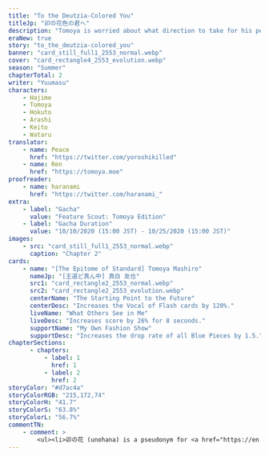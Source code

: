 ```yaml
---
title: "To the Deutzia-Colored You"
titleJp: "卯の花色の君へ"
description: "Tomoya is worried about what direction to take for his personalized outfit. Unable to figure out what he wants to be, Tomoya tries on various outfits. But Hokuto, who's accompanying him, only gives the same response each time."
eraNew: true
story: "to_the_deutzia-colored_you"
banner: "card_still_full1_2553_normal.webp"
cover: "card_rectangle4_2553_evolution.webp"
season: "Summer"
chapterTotal: 2
writer: "Yuumasu"
characters:
    - Hajime
    - Tomoya
    - Hokuto
    - Arashi
    - Keito
    - Wataru
translator:
    - name: Peace
      href: "https://twitter.com/yoroshikilled" 
    - name: Ren
      href: "https://tomoya.moe" 
proofreader:
    - name: haranami
      href: "https://twitter.com/haranami_" 
extra:
    - label: "Gacha"
      value: "Feature Scout: Tomoya Edition"
    - label: "Gacha Duration"
      value: "10/10/2020 (15:00 JST) - 10/25/2020 (15:00 JST)"
images:
    - src: "card_still_full1_2553_normal.webp"
      caption: "Chapter 2"
cards:
    - name: "[The Epitome of Standard] Tomoya Mashiro"
      nameJp: "[王道ど真ん中] 真白 友也"
      src1: "card_rectangle2_2553_normal.webp"
      src2: "card_rectangle2_2553_evolution.webp"
      centerName: "The Starting Point to the Future"
      centerDesc: "Increases the Vocal of Flash cards by 120%."
      liveName: "What Others See in Me"
      liveDesc: "Increases score by 26% for 8 seconds."
      supportName: "My Own Fashion Show"
      supportDesc: "Increases the drop rate of all Blue Pieces by 1.5."
chapterSections:
      - chapters:
          - label: 1
            href: 1
          - label: 2
            href: 2
storyColor: "#d7ac4a"
storyColorRGB: "215,172,74"
storyColorH: "41.7"
storyColorS: "63.8%"
storyColorL: "56.7%"
commentTN:
    - comment: >
        <ul><li>卯の花 (unohana) is a pseudonym for <a href="https://en.wikipedia.org/wiki/Deutzia_crenata"><em>Deutzia crenata</em></a>, a white flowering shrub native to (and common in) Japan. The "卯" in the name refers to the fourth Chinese zodiac, the rabbit, due to the flowers blooming in April. Its other name, ウツギ/空木 (utsugi), comes from its hollow stems. 空木 means "empty shrub" literally.</li><li><a href="https://irocore.com/unohana-iro/">卯の花色</a> (unohana-iro) is yellow-tinted white color <span style="color:#fbfbf6;background:#333;padding:0 2px">★ (#FBFBF6)</span>. <a href="https://kotobank.jp/word/%E5%8D%AF%E3%81%AE%E8%8A%B1%E8%89%B2-192659">Kotobank</a> and the <a href="https://www.colordic.org/colorsample/2310">Color Dictionary</a> lists it as a blue-tinted white color <span style="color:#f7fcfe;background:#333;padding:0 2px">★ (#F7FCFE)</span>.</li><li>Tomoya's last name, Mashiro (真白), means <em>pure white</em> or <em>blank.</em> This will play a role in the second chapter.</li><li>The title of the appears to be from Wataru to Tomoya. This will be noted in the second chapter.</li></ul> 
---
```

